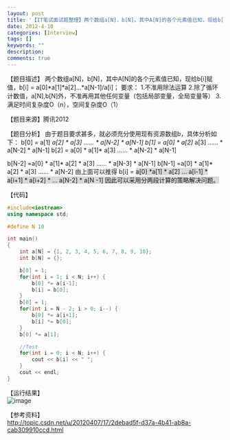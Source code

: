 ```yaml
---
layout: post
title: '【IT笔试面试题整理】两个数组a[N]，b[N]，其中A[N]的各个元素值已知，现给b[i]赋值'
date: 2012-4-10
categories: [Interview]
tags: []
keywords: ""
description: 
comments: true
---
```



【题目描述】
两个数组a[N]，b[N]，其中A[N]的各个元素&#20540;已知，现给b[i]赋&#20540;，b[i]
 = a[0]*a[1]*a[2]...*a[N-1]/a[i]；
要求：
1.不准用除法运算
2.除了循环计数&#20540;，a[N],b[N]外，不准再用其他任何变量（包括局部变量，全局变量等）
3.满足时间复杂度O（n），空间复杂度O（1）

【题目来源】腾讯2012

【题目分析】
由于题目要求甚多，就必须充分使用现有资源数组b，具体分析如下：
b[0] = a[1] *a[2] * a[3] …… * a[N-2] * a[N-1]
b[1] = a[0] * a[2]* a[3] …… * a[N-2] * a[N-1]
b[2] = a[0] * a[1]* a[3] …… * a[N-2] * a[N-1]

b[N-2] =a[0] * a[1]* a[2] * a[3] …… * a[N-3] * a[N-1]
b[N-1] =a[0] * a[1]* a[2] * a[3] …… * a[N-2]
由上面可以推得
b[i] = <span style="background:#D9D9D9">a[0] *a[1] * a[2] … a[i-1] * <span style="background:#D9D9D9">
a[i+1] * a[i+2] * … a[N-2] * a[N -1]
因此可以采用分两段计算的策略解决问题。

【代码】

``` cpp
#include<iostream>
using namespace std;

#define N 10

int main()
{
	int a[N] = {1, 2, 3, 4, 5, 6, 7, 8, 9, 10};
	int b[N] = {};

	b[0] = 1;
	for(int i = 1; i < N; i++) {
		b[0] *= a[i-1];
		b[i] = b[0];
	}
	b[0] = 1;
	for(int i = N - 2; i > 0; i--) {
		b[0] *= a[i+1];
		b[i] *= b[0];
	}
	b[0] *= a[1];

	//Test
	for(int i = 0; i < N; i++) {
		cout << b[i] << " ";
	}
	cout << endl;
}
```

【运行结果】    
![image](/images/uploads/2012/04/1334034201_4639.png)

【参考资料】    
<http://topic.csdn.net/u/20120407/17/2debad5f-d37a-4b41-ab8a-cab309910ccd.html>

